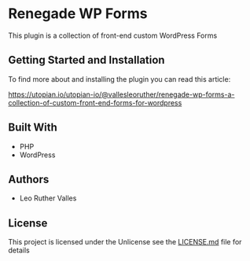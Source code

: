 # Renegade WP Forms

This plugin is a collection of front-end custom WordPress Forms

## Getting Started and Installation

To find more about and installing the plugin you can read this article:

https://utopian.io/utopian-io/@vallesleoruther/renegade-wp-forms-a-collection-of-custom-front-end-forms-for-wordpress

## Built With

* PHP
* WordPress

## Authors

* Leo Ruther Valles

## License

This project is licensed under the Unlicense see the [LICENSE.md](LICENSE.md) file for details
